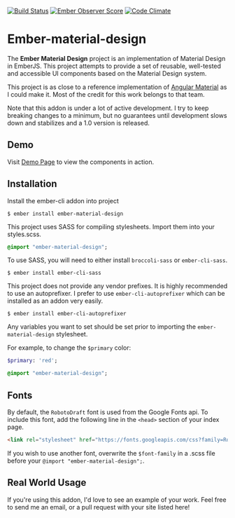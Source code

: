 [![Build Status](https://travis-ci.org/mike1o1/ember-material-design.svg?branch=master)](https://travis-ci.org/mike1o1/ember-material-design)
[![Ember Observer Score](http://emberobserver.com/badges/ember-material-design.svg)](http://emberobserver.com/addons/ember-material-design)
[![Code Climate](https://codeclimate.com/github/mike1o1/ember-material-design/badges/gpa.svg)](https://codeclimate.com/github/mike1o1/ember-material-design)

# Ember-material-design

The **Ember Material Design** project is an implementation of Material Design in EmberJS. This project 
attempts to provide a set of reusable, well-tested and accessible UI components based on the Material Design system.

This project is as close to a reference implementation of [Angular Material](http://material.angularjs.org) as 
I could make it. Most of the credit for this work belongs to that team.

Note that this addon is under a lot of active development. I try to keep breaking changes to a minimum, but no guarantees
until development slows down and stabilizes and a 1.0 version is released.


## Demo

Visit [Demo Page](http://mike1234.com/ember-material-design) to view the components in action.


## Installation

Install the ember-cli addon into project

```
$ ember install ember-material-design
```

This project uses SASS for compiling stylesheets. Import them into your styles.scss. 

```sass
@import "ember-material-design";
```
 
To use SASS, you will need to either install `broccoli-sass` or `ember-cli-sass`.

```
$ ember install ember-cli-sass
```

This project does not provide any vendor prefixes. It is highly recommended to use an autoprefixer. I prefer to use `ember-cli-autoprefixer`
which can be installed as an addon very easily.

```
$ ember install ember-cli-autoprefixer
```

Any variables you want to set should be set prior to importing the `ember-material-design` stylesheet.

For example, to change the `$primary` color:

```sass
$primary: 'red';

@import "ember-material-design";
```


## Fonts

By default, the `RobotoDraft` font is used from the Google Fonts api. To include this font, add the following line in the 
`<head>` section of your index page.

```html
<link rel="stylesheet" href="https://fonts.googleapis.com/css?family=RobotoDraft:300,400,500,700,400italic">
```

If you wish to use another font, overwrite the `$font-family` in a .scss file before your `@import "ember-material-design";`.

## Real World Usage

If you're using this addon, I'd love to see an example of your work. Feel free to send me an email, or a pull request with your site listed here!
